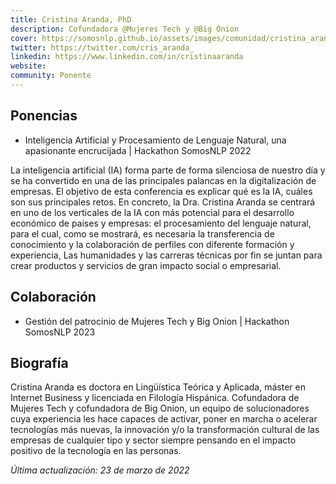 ```yaml
---
title: Cristina Aranda, PhD
description: Cofundadora @Mujeres Tech y @Big Onion
cover: https://somosnlp.github.io/assets/images/comunidad/cristina_aranda.jpg
twitter: https://twitter.com/cris_aranda_
linkedin: https://www.linkedin.com/in/cristinaaranda
website: 
community: Ponente
---
```


## Ponencias

- Inteligencia Artificial y Procesamiento de Lenguaje Natural, una apasionante encrucijada | Hackathon SomosNLP 2022

<EventSummary
    description=""
    poster="https://somosnlp.github.io/assets/images/evento_23_03_encrucijada.png"
    video="https://www.youtube.com/embed/GX4l3WhOy4o"
    name="Cristina Aranda Gutiérrez"
    twitter="https://twitter.com/cris_aranda_"
    linkedin="https://www.linkedin.com/in/cristinaaranda"
    bio="Cristina Aranda es doctora en Lingüística Teórica y Aplicada, máster en Internet Business y licenciada en Filología Hispánica. Cofundadora de MujeresTech y  cofundadora de Big Onion, un equipo de solucionadores cuya experiencia les hace capaces de activar, poner en marcha o acelerar tecnologías más nuevas, la  innovación y/o la transformación cultural de las empresas de cualquier tipo y sector siempre pensando en el impacto positivo de la tecnología en las personas."
    hide_personal_info
/>

La inteligencia artificial (IA) forma parte de forma silenciosa de nuestro día y se ha convertido en una de las principales palancas en la digitalización de empresas. El objetivo de esta conferencia es explicar qué es la IA, cuáles son sus principales retos. En concreto, la Dra. Cristina Aranda se centrará en uno de los verticales de la IA con más potencial para el desarrollo económico de países y empresas: el procesamiento del lenguaje natural, para el cual, como se mostrará, es necesaria la transferencia de conocimiento y la colaboración de perfiles con diferente formación y experiencia, Las humanidades y las carreras técnicas por fin se juntan para crear productos y servicios de gran impacto social o empresarial.

## Colaboración

- Gestión del patrocinio de Mujeres Tech y Big Onion | Hackathon SomosNLP 2023

## Biografía

Cristina Aranda es doctora en Lingüística Teórica y Aplicada, máster en Internet Business y licenciada en Filología Hispánica. Cofundadora de Mujeres Tech y cofundadora de Big Onion, un equipo de solucionadores cuya experiencia les hace capaces de activar, poner en marcha o acelerar tecnologías más nuevas, la innovación y/o la transformación cultural de las empresas de cualquier tipo y sector siempre pensando en el impacto positivo de la tecnología en las personas.

*Última actualización: 23 de marzo de 2022*

